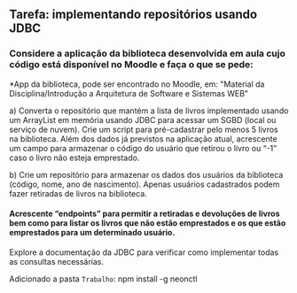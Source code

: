 ## Tarefa: implementando repositórios usando JDBC

### Considere a aplicação da biblioteca desenvolvida em aula cujo código está disponível no Moodle e faça o que se pede:
*App da biblioteca, pode ser encontrado no Moodle, em: "Material da Disciplina/Introdução a Arquitetura de Software e Sistemas WEB"

a) Converta o repositório que mantém a lista de livros implementado usando um ArrayList em memória usando JDBC para acessar um SGBD (local ou serviço de nuvem). Crie um script para pré-cadastrar pelo menos 5 livros na biblioteca. Além dos dados já previstos na aplicação atual, acrescente um campo para armazenar o código do usuário que retirou o livro ou “-1” caso o livro não esteja emprestado.

b) Crie um repositório para armazenar os dados dos usuários da biblioteca (código, nome, ano de nascimento). Apenas usuários cadastrados podem fazer retiradas de livros na biblioteca.

#### Acrescente “endpoints” para permitir a retiradas e devoluções de livros bem como para listar os livros que não estão emprestados e os que estão emprestados para um determinado usuário.

Explore a documentação da JDBC para verificar como implementar todas as consultas necessárias.

Adicionado a pasta `Trabalho`:
npm install -g neonctl
